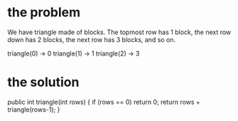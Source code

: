 # the problem 


We have triangle made of blocks. The topmost row has 1 block, the next row down has 2 blocks, the next row has 3 blocks, and so on. 

triangle(0) → 0
triangle(1) → 1
triangle(2) → 3


# the solution

public int triangle(int rows) {
  if (rows == 0) return 0;
  return rows + triangle(rows-1);
}